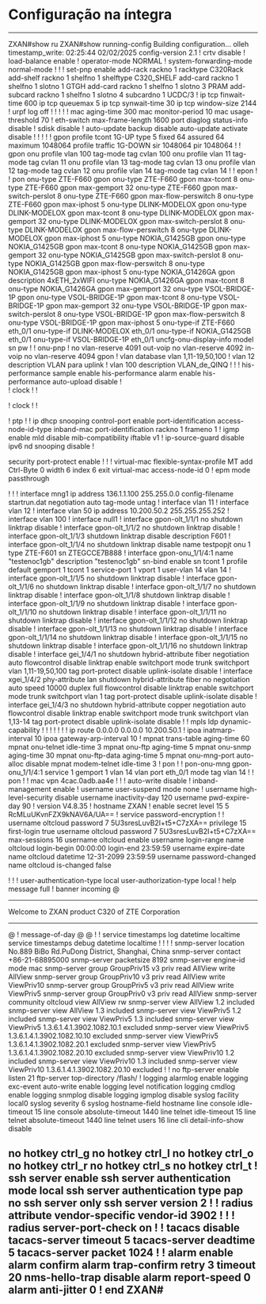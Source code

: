 # Configuração na íntegra

---

ZXAN#show ru
ZXAN#show running-config 
Building configuration...
olleh
timestamp_write: 02:25:44 02/02/2025
config-version 2.1
!
crtv disable
!
load-balance enable
!
operator-mode NORMAL
!
system-forwarding-mode normal-mode
!
!
!
set-pnp enable
add-rack rackno 1 racktype C320Rack
add-shelf rackno 1 shelfno 1 shelftype C320_SHELF
add-card rackno 1 shelfno 1 slotno 1 GTGH
add-card rackno 1 shelfno 1 slotno 3 PRAM
add-subcard rackno 1 shelfno 1 slotno 4 subcardno 1 UCDC/3
!
ip tcp finwait-time 600 
ip tcp queuemax 5 
ip tcp synwait-time 30 
ip tcp window-size 2144 
!
urpf log off 
!
!
!
!
!
mac aging-time 300
mac monitor-period 10
mac usage-threshold 70
!
eth-switch max-frame-length  1600
port diaglog status-info disable
!
sdisk disable
!
auto-update backup disable
auto-update activate disable
!
!
!
!
!
gpon
  profile tcont 1G-UP type 5 fixed 64 assured 64 maximum 1048064
  profile traffic 1G-DOWN sir 1048064 pir 1048064
!
!
gpon
  onu profile vlan 100 tag-mode tag cvlan 100
  onu profile vlan 11 tag-mode tag cvlan 11
  onu profile vlan 13 tag-mode tag cvlan 13
  onu profile vlan 12 tag-mode tag cvlan 12
  onu profile vlan 14 tag-mode tag cvlan 14
!
!
epon
!
!
pon
  onu-type ZTE-F660 gpon
  onu-type ZTE-F660 gpon max-tcont 8
  onu-type ZTE-F660 gpon max-gemport 32
  onu-type ZTE-F660 gpon max-switch-perslot 8
  onu-type ZTE-F660 gpon max-flow-perswitch 8
  onu-type ZTE-F660 gpon max-iphost 5
  onu-type DLINK-MODELOX gpon
  onu-type DLINK-MODELOX gpon max-tcont 8
  onu-type DLINK-MODELOX gpon max-gemport 32
  onu-type DLINK-MODELOX gpon max-switch-perslot 8
  onu-type DLINK-MODELOX gpon max-flow-perswitch 8
  onu-type DLINK-MODELOX gpon max-iphost 5
  onu-type NOKIA_G1425GB gpon
  onu-type NOKIA_G1425GB gpon max-tcont 8
  onu-type NOKIA_G1425GB gpon max-gemport 32
  onu-type NOKIA_G1425GB gpon max-switch-perslot 8
  onu-type NOKIA_G1425GB gpon max-flow-perswitch 8
  onu-type NOKIA_G1425GB gpon max-iphost 5
  onu-type NOKIA_G1426GA gpon description 4xETH_2xWIFI
  onu-type NOKIA_G1426GA gpon max-tcont 8
  onu-type NOKIA_G1426GA gpon max-gemport 32
  onu-type VSOL-BRIDGE-1P gpon
  onu-type VSOL-BRIDGE-1P gpon max-tcont 8
  onu-type VSOL-BRIDGE-1P gpon max-gemport 32
  onu-type VSOL-BRIDGE-1P gpon max-switch-perslot 8
  onu-type VSOL-BRIDGE-1P gpon max-flow-perswitch 8
  onu-type VSOL-BRIDGE-1P gpon max-iphost 5
  onu-type-if ZTE-F660 eth_0/1
  onu-type-if DLINK-MODELOX eth_0/1
  onu-type-if NOKIA_G1425GB eth_0/1
  onu-type-if VSOL-BRIDGE-1P eth_0/1
  uncfg-onu-display-info model sn pw 
!
!
onu-pnp
!
no vlan-reserve 4091 out-voip
no vlan-reserve 4092 in-voip
no vlan-reserve 4094 gpon
!
vlan database
  vlan 1,11-19,50,100
!
vlan 12
  description VLAN para uplink
!
vlan 100
  description VLAN_de_QINQ
!
!
!
his-performance sample enable
his-performance alarm enable
his-performance auto-upload disable
!        
!
clock
!
!

!
clock
!
!

!
ptp
!
!
ip dhcp snooping control-port enable
port-identification access-node-id-type inband-mac
port-identification rackno 1 frameno 1
!
igmp enable
mld disable
  mib-compatibility iftable v1
!
ip-source-guard disable
ipv6 nd snooping disable
!

security port-protect enable
!
!
!
virtual-mac flexible-syntax-profile MT
add Ctrl-Byte 0 width 6 index 6
exit
virtual-mac access-node-id 0
!
epm
 mode passthrough


         


!
!
!
interface mng1
  ip address 136.1.1.100 255.255.0.0
  config-filename startrun.dat
  negotiation auto
  tag-mode untag
!
interface vlan 11
!
interface vlan 12
!
interface vlan 50
  ip address 10.200.50.2 255.255.255.252
!
interface vlan 100
!
interface null1
!
interface gpon-olt_1/1/1
  no shutdown
  linktrap disable
!
interface gpon-olt_1/1/2
  no shutdown
  linktrap disable
!
interface gpon-olt_1/1/3
  shutdown
  linktrap disable
  description F601
!
interface gpon-olt_1/1/4
  no shutdown
  linktrap disable
  name testpopjt
  onu 1 type ZTE-F601 sn ZTEGCCE7B888
!
interface gpon-onu_1/1/4:1
  name "testenoc1gb"
  description "testenoc1gb"
  sn-bind enable sn
  tcont 1 profile default
  gemport 1 tcont 1
  service-port 1 vport 1 user-vlan 14 vlan 14 
!
interface gpon-olt_1/1/5
  no shutdown
  linktrap disable
!
interface gpon-olt_1/1/6
  no shutdown
  linktrap disable
!
interface gpon-olt_1/1/7
  no shutdown
  linktrap disable
!
interface gpon-olt_1/1/8
  shutdown
  linktrap disable
!
interface gpon-olt_1/1/9
  no shutdown
  linktrap disable
!
interface gpon-olt_1/1/10
  no shutdown
  linktrap disable
!
interface gpon-olt_1/1/11
  no shutdown
  linktrap disable
!
interface gpon-olt_1/1/12
  no shutdown
  linktrap disable
!
interface gpon-olt_1/1/13
  no shutdown
  linktrap disable
!
interface gpon-olt_1/1/14
  no shutdown
  linktrap disable
!
interface gpon-olt_1/1/15
  no shutdown
  linktrap disable
!
interface gpon-olt_1/1/16
  no shutdown
  linktrap disable
!
interface gei_1/4/1
  no shutdown
  hybrid-attribute fiber
  negotiation auto
  flowcontrol disable
  linktrap enable
  switchport mode trunk
  switchport vlan 1,11-19,50,100 tag
  port-protect disable
  uplink-isolate disable
!
interface xgei_1/4/2
  phy-attribute lan
  shutdown
  hybrid-attribute fiber
  no negotiation auto
  speed 10000
  duplex full
  flowcontrol disable
  linktrap enable
  switchport mode trunk
  switchport vlan 1 tag
  port-protect disable
  uplink-isolate disable
!
interface gei_1/4/3
  no shutdown
  hybrid-attribute copper
  negotiation auto
  flowcontrol disable
  linktrap enable
  switchport mode trunk
  switchport vlan 1,13-14 tag
  port-protect disable
  uplink-isolate disable
!
!
mpls ldp dynamic-capability
!
!
!
!
!
!
!
ip route 0.0.0.0 0.0.0.0 10.200.50.1
!
ipoa inatmarp-interval 10
ipoa gateway-arp-interval 10
!
mpnat trans-table aging-time 60
mpnat onu-telnet idle-time 3
mpnat onu-ftp aging-time 5
mpnat onu-snmp aging-time 30
mpnat onu-ftp-data aging-time 5
mpnat onu-mng-port auto-alloc disable
mpnat modem-telnet idle-time 3
!
pon
!
!
pon-onu-mng gpon-onu_1/1/4:1
  service 1 gemport 1 vlan 14
  vlan port eth_0/1 mode tag vlan 14
!
!
pon
!
!
mac vpn 4cac.0adb.aa4e
!
!
!
auto-write disable
!
inband-management enable
!
username user-suspend mode none 
!
username high-level-security disable
username inactivity-day 120
username pwd-expire-day 90
!
version V4.8.35
!
hostname ZXAN
!
enable secret level 15 5 RcMLuUKvnFZX9kNAV6A/UA==
!
service password-encryption
!
!
username oltcloud password  7 5U3sresLuvB2I+t5+C7zXA== privilege 15 first-login true
username oltcloud password  7 5U3sresLuvB2I+t5+C7zXA== max-sessions 16
username oltcloud enable
username login-range name oltcloud login-begin 00:00:00  login-end 23:59:59
username expire-date name oltcloud datetime 12-31-2099 23:59:59
username password-changed name oltcloud is-changed false

!
!
!
user-authentication-type local
user-authorization-type local
!
help message full
!
banner incoming @
*************************************************************************
Welcome to ZXAN product C320 of ZTE Corporation
*************************************************************************
@
!
message-of-day @
@
!
!
service timestamps log datetime localtime
service timestamps debug datetime localtime
!
!
!
!
snmp-server location No.889 BiBo Rd.PuDong District, Shanghai, China
snmp-server contact +86-21-68895000
snmp-server packetsize 8192
snmp-server engine-id mode mac
snmp-server group GroupPriv15 v3 priv read AllView write AllView
snmp-server group GroupPriv10 v3 priv read AllView write ViewPriv10
snmp-server group GroupPriv5 v3 priv read AllView write ViewPriv5
snmp-server group GroupPriv0 v3 priv read AllView
snmp-server community oltcloud view AllView rw
snmp-server view AllView 1.2 included 
snmp-server view AllView 1.3 included 
snmp-server view ViewPriv5 1.2 included 
snmp-server view ViewPriv5 1.3 included 
snmp-server view ViewPriv5 1.3.6.1.4.1.3902.1082.10.1 excluded 
snmp-server view ViewPriv5 1.3.6.1.4.1.3902.1082.10.10 excluded 
snmp-server view ViewPriv5 1.3.6.1.4.1.3902.1082.20.1 excluded 
snmp-server view ViewPriv5 1.3.6.1.4.1.3902.1082.20.10 excluded 
snmp-server view ViewPriv10 1.2 included 
snmp-server view ViewPriv10 1.3 included 
snmp-server view ViewPriv10 1.3.6.1.4.1.3902.1082.20.10 excluded 
!
!
no ftp-server enable listen 21 
ftp-server top-directory  /flash/ 
!
logging alarmlog enable
logging exc-event auto-write enable
logging level notification
logging cmdlog enable
logging snmplog disable
logging igmplog disable
syslog facility local0
syslog severity 6
syslog hostname-field hostname
line console idle-timeout 15 
line console absolute-timeout 1440 
line telnet idle-timeout 15 
line telnet absolute-timeout 1440 
line telnet users 16 
line cli detail-info-show disable

no hotkey ctrl_g 
no hotkey ctrl_l 
no hotkey ctrl_o 
no hotkey ctrl_r 
no hotkey ctrl_s 
no hotkey ctrl_t 
!
ssh server enable
ssh server authentication mode local
ssh server authentication type pap
no ssh server only
ssh server version 2
!
!
radius attribute vendor-specific vendor-id 3902
!
!
!
radius server-port-check on
!
!
tacacs disable 
tacacs-server timeout 5
tacacs-server deadtime 5
tacacs-server packet 1024
!
!
alarm enable
alarm confirm
alarm trap-confirm retry 3 timeout 20 
nms-hello-trap disable
alarm report-speed 0
alarm anti-jitter 0 
!
end
ZXAN#  
---